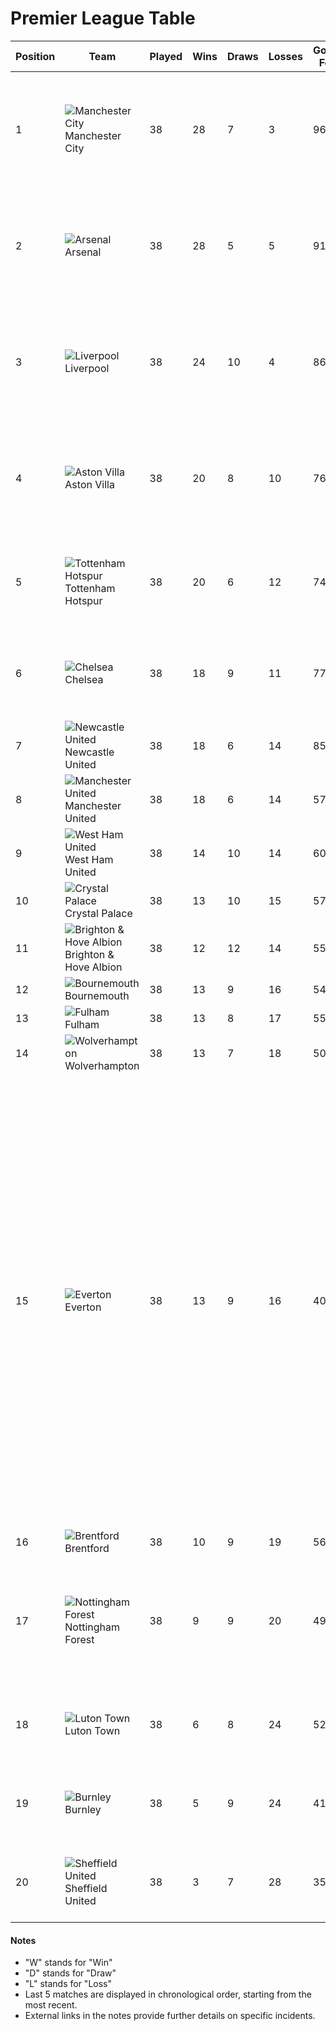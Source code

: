 # Premier League Table

| Position | Team                                                                                                                                                                                  | Played | Wins | Draws | Losses | Goals For | Goals Against | Goal Difference | Points | Last 5 Matches | Notes                                                                                                                                                                                                                                                                                                                                                                                                                                                                                                                                                                                                                                                                                |
| -------- | ------------------------------------------------------------------------------------------------------------------------------------------------------------------------------------- | ------ | ---- | ----- | ------ | --------- | ------------- | --------------- | ------ | -------------- | ------------------------------------------------------------------------------------------------------------------------------------------------------------------------------------------------------------------------------------------------------------------------------------------------------------------------------------------------------------------------------------------------------------------------------------------------------------------------------------------------------------------------------------------------------------------------------------------------------------------------------------------------------------------------------------ |
| 1        | ![Manchester City](https://res.cloudinary.com/dbrijhx95/image/upload/v1716127928/untitled-sports-project/team/0427b056-539d-4b6f-9ead-24ca81e01b92.png) Manchester City               | 38     | 28   | 7     | 3      | 96        | 34            | 62              | 91     | W, W, W, W, W  | Teams in positions 1 to 4 at the end of the season qualify for the UEFA Champions League group stage.                                                                                                                                                                                                                                                                                                                                                                                                                                                                                                                                                                                |
| 2        | ![Arsenal](https://res.cloudinary.com/dbrijhx95/image/upload/v1716127926/untitled-sports-project/team/954a3f57-5ad9-448c-90ef-3f968324f993.png) Arsenal                               | 38     | 28   | 5     | 5      | 91        | 29            | 62              | 89     | W, W, W, W, W  | Teams in positions 1 to 4 at the end of the season qualify for the UEFA Champions League group stage.                                                                                                                                                                                                                                                                                                                                                                                                                                                                                                                                                                                |
| 3        | ![Liverpool](https://res.cloudinary.com/dbrijhx95/image/upload/v1716127934/untitled-sports-project/team/2183fa54-5545-4f57-919d-a6e9a44f867b.png) Liverpool                           | 38     | 24   | 10    | 4      | 86        | 41            | 45              | 82     | W, D, W, D, L  | Teams in positions 1 to 4 at the end of the season qualify for the UEFA Champions League group stage.                                                                                                                                                                                                                                                                                                                                                                                                                                                                                                                                                                                |
| 4        | ![Aston Villa](https://res.cloudinary.com/dbrijhx95/image/upload/v1716127922/untitled-sports-project/team/bdc5a7ee-52cc-46f8-b7f8-b95353575cf5.png) Aston Villa                       | 38     | 20   | 8     | 10     | 76        | 61            | 15              | 68     | L, D, L, D, W  | Teams in positions 1 to 4 at the end of the season qualify for the UEFA Champions League group stage.                                                                                                                                                                                                                                                                                                                                                                                                                                                                                                                                                                                |
| 5        | ![Tottenham Hotspur](https://res.cloudinary.com/dbrijhx95/image/upload/v1716127925/untitled-sports-project/team/bd25e56d-22c8-4a59-9975-91a98185fe0d.png) Tottenham Hotspur           | 38     | 20   | 6     | 12     | 74        | 61            | 13              | 66     | W, L, W, L, L  | The 5th placed team qualifies for the UEFA Europa League group stage.                                                                                                                                                                                                                                                                                                                                                                                                                                                                                                                                                                                                                |
| 6        | ![Chelsea](https://res.cloudinary.com/dbrijhx95/image/upload/v1716127923/untitled-sports-project/team/337edadd-567f-4db8-9b2e-5d77a2898738.png) Chelsea                               | 38     | 18   | 9     | 11     | 77        | 63            | 14              | 63     | W, W, W, W, W  | The 6th placed team qualifies for the UEFA Conference League play-off round.                                                                                                                                                                                                                                                                                                                                                                                                                                                                                                                                                                                                         |
| 7        | ![Newcastle United](https://res.cloudinary.com/dbrijhx95/image/upload/v1716127931/untitled-sports-project/team/9af50cf6-ea3b-4b31-adae-6c74b5e28324.png) Newcastle United             | 38     | 18   | 6     | 14     | 85        | 62            | 23              | 60     | W, L, D, W, W  |                                                                                                                                                                                                                                                                                                                                                                                                                                                                                                                                                                                                                                                                                      |
| 8        | ![Manchester United](https://res.cloudinary.com/dbrijhx95/image/upload/v1716127918/untitled-sports-project/team/e8fb5cf5-a571-47c3-ae31-37dd37856f2b.png) Manchester United           | 38     | 18   | 6     | 14     | 57        | 58            | -1              | 60     | W, W, L, L, D  |                                                                                                                                                                                                                                                                                                                                                                                                                                                                                                                                                                                                                                                                                      |
| 9        | ![West Ham United](https://res.cloudinary.com/dbrijhx95/image/upload/v1716127933/untitled-sports-project/team/4706cae4-bf30-428e-aac3-1535cfe5b98a.png) West Ham United               | 38     | 14   | 10    | 14     | 60        | 74            | -14             | 52     | L, W, L, D, L  |                                                                                                                                                                                                                                                                                                                                                                                                                                                                                                                                                                                                                                                                                      |
| 10       | ![Crystal Palace](https://res.cloudinary.com/dbrijhx95/image/upload/v1716127934/untitled-sports-project/team/e89b2356-2717-402c-a5dd-a2de821c6847.png) Crystal Palace                 | 38     | 13   | 10    | 15     | 57        | 58            | -1              | 49     | W, W, W, D, W  |                                                                                                                                                                                                                                                                                                                                                                                                                                                                                                                                                                                                                                                                                      |
| 11       | ![Brighton & Hove Albion](https://res.cloudinary.com/dbrijhx95/image/upload/v1716127925/untitled-sports-project/team/70aa39f3-1bb5-4ee5-b9b5-2e4826ed4319.png) Brighton & Hove Albion | 38     | 12   | 12    | 14     | 55        | 62            | -7              | 48     | L, L, D, W, L  |                                                                                                                                                                                                                                                                                                                                                                                                                                                                                                                                                                                                                                                                                      |
| 12       | ![Bournemouth](https://res.cloudinary.com/dbrijhx95/image/upload/v1716127924/untitled-sports-project/team/7379a1e8-27e6-4b1f-8ff0-b29483cff826.png) Bournemouth                       | 38     | 13   | 9     | 16     | 54        | 67            | -13             | 48     | L, L, L, W, W  |                                                                                                                                                                                                                                                                                                                                                                                                                                                                                                                                                                                                                                                                                      |
| 13       | ![Fulham](https://res.cloudinary.com/dbrijhx95/image/upload/v1716127931/untitled-sports-project/team/6917f9d1-ca7e-427a-8723-5046c6ace118.png) Fulham                                 | 38     | 13   | 8     | 17     | 55        | 61            | -6              | 47     | W, L, D, D, L  |                                                                                                                                                                                                                                                                                                                                                                                                                                                                                                                                                                                                                                                                                      |
| 14       | ![Wolverhampton](https://res.cloudinary.com/dbrijhx95/image/upload/v1716127932/untitled-sports-project/team/28fe92b2-e2ee-4cff-98ad-c080116ecdc7.png) Wolverhampton                   | 38     | 13   | 7     | 18     | 50        | 65            | -15             | 46     | L, L, L, W, L  |                                                                                                                                                                                                                                                                                                                                                                                                                                                                                                                                                                                                                                                                                      |
| 15       | ![Everton](https://res.cloudinary.com/dbrijhx95/image/upload/v1716127921/untitled-sports-project/team/0cde38af-c850-4739-8beb-3960e6ad0dbd.png) Everton                               | 38     | 13   | 9     | 16     | 40        | 51            | -11             | 40     | L, W, D, W, W  | Everton has been deducted ten points due to breaches of financial regulations, effective 17 Nov 2023. This decision is subject to appeal. [Premier League statement](https://www.premierleague.com/news/3788486/) Everton deducted a further two points for another Profitability and Sustainability Rules breach, effective 9 Apr 2024. [Sky Sports](https://www.skysports.com/football/news/11671/13107642/everton-deducted-two-points-for-breaching-premier-league-profitability-and-sustainability-rules-for-second-time) Everton points deduction reduced from 10 points to six after appeal, effective 26 Feb 2024. [BBC Sport](https://www.bbc.co.uk/sport/football/68273436) |
| 16       | ![Brentford](https://res.cloudinary.com/dbrijhx95/image/upload/v1716127922/untitled-sports-project/team/7768b3f8-1937-4342-a631-ebc43f225bb5.png) Brentford                           | 38     | 10   | 9     | 19     | 56        | 65            | -9              | 39     | L, W, D, L, W  |                                                                                                                                                                                                                                                                                                                                                                                                                                                                                                                                                                                                                                                                                      |
| 17       | ![Nottingham Forest](https://res.cloudinary.com/dbrijhx95/image/upload/v1716127927/untitled-sports-project/team/a2ba509d-5295-490d-8050-1fc910da759d.png) Nottingham Forest           | 38     | 9    | 9     | 20     | 49        | 67            | -18             | 32     | W, L, W, L, L  | Nottingham Forest docked four points for Premier League financial rules breach, effective 18 Mar 2024. [The Guardian](https://www.theguardian.com/football/2024/mar/18/nottingham-forest-docked-four-points-premier-league-financial-rules-breach-profitability-and-sustainability)                                                                                                                                                                                                                                                                                                                                                                                                  |
| 18       | ![Luton Town](https://res.cloudinary.com/dbrijhx95/image/upload/v1716127929/untitled-sports-project/team/cbd6b230-f539-4738-a589-c63b6262ccca.png) Luton Town                         | 38     | 6    | 8     | 24     | 52        | 85            | -33             | 26     | L, L, D, L, L  | Teams in positions 18 to 20 are relegated to the EFL Championship.                                                                                                                                                                                                                                                                                                                                                                                                                                                                                                                                                                                                                   |
| 19       | ![Burnley](https://res.cloudinary.com/dbrijhx95/image/upload/v1716127920/untitled-sports-project/team/a7df2b83-000c-48eb-8bca-3b4e7255d4bc.png) Burnley                               | 38     | 5    | 9     | 24     | 41        | 78            | -37             | 24     | L, L, L, D, W  | Teams in positions 18 to 20 are relegated to the EFL Championship.                                                                                                                                                                                                                                                                                                                                                                                                                                                                                                                                                                                                                   |
| 20       | ![Sheffield United](https://res.cloudinary.com/dbrijhx95/image/upload/v1716127930/untitled-sports-project/team/6d645f50-f8db-4f3d-ad4b-7b41f4d0371f.png) Sheffield United             | 38     | 3    | 7     | 28     | 35        | 104           | -69             | 16     | L, L, L, L, L  | Teams in positions 18 to 20 are relegated to the EFL Championship.                                                                                                                                                                                                                                                                                                                                                                                                                                                                                                                                                                                                                   |

#### Notes

- "W" stands for "Win"
- "D" stands for "Draw"
- "L" stands for "Loss"
- Last 5 matches are displayed in chronological order, starting from the most recent.
- External links in the notes provide further details on specific incidents.
